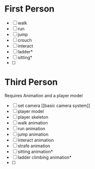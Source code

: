 # First Person
- [ ] walk
- [ ] run
- [ ] jump
- [ ] crouch
- [ ] interact
- [ ] ladder*
- [ ] sitting*
- [ ] 

# Third Person
Requires Animation and a player model
- [ ] set camera [[basic camera system]]
- [ ] player model
- [ ] player skeleton 
- [ ] walk animation
- [ ] run animation 
- [ ] jump animation 
- [ ] interact animation 
- [ ] strafe animation 
- [ ] sitting animation*
- [ ] ladder climbing animation*
- [ ] 
